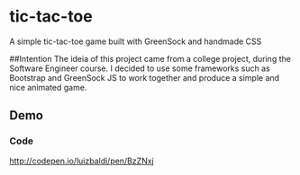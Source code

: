 # tic-tac-toe
A simple tic-tac-toe game built with GreenSock and handmade CSS

##Intention
The ideia of this project came from a college project, during the Software Engineer course.
I decided to use some frameworks such as Bootstrap and GreenSock JS to work together and produce a simple and nice animated game.

## Demo
### Code
http://codepen.io/luizbaldi/pen/BzZNxj

